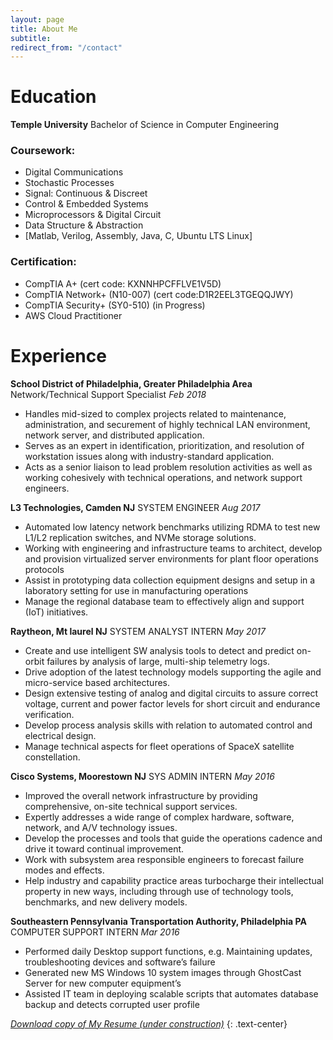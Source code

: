 ```yaml
---
layout: page
title: About Me
subtitle: 
redirect_from: "/contact"
---
```


# <span class="fa fa-graduation-cap"></span>  Education
**Temple University**
Bachelor of Science in Computer Engineering


### Coursework:

- Digital Communications
- Stochastic Processes
- Signal: Continuous & Discreet
- Control & Embedded Systems
- Microprocessors & Digital Circuit 
- Data Structure & Abstraction
- [Matlab, Verilog, Assembly, Java, C, Ubuntu LTS Linux]

### Certification:

- CompTIA A+ (cert code: KXNNHPCFFLVE1V5D)
- CompTIA Network+ (N10-007) (cert code:D1R2EEL3TGEQQJWY)
- CompTIA Security+ (SY0-510) (in Progress)
- AWS Cloud Practitioner 


# <span class="fa fa-briefcase"></span> Experience


**School District of Philadelphia, Greater Philadelphia Area**
Network/Technical Support Specialist
*Feb 2018*
- Handles mid-sized to complex projects related to maintenance, administration, and securement of highly technical LAN environment, network server, and distributed application.
- Serves as an expert in identification, prioritization, and resolution of workstation issues along with industry-standard application.
- Acts as a senior liaison to lead problem resolution activities as well as working cohesively with technical operations, and network support engineers.


**L3 Technologies, Camden NJ**
SYSTEM ENGINEER 
*Aug 2017*
- Automated low latency network benchmarks utilizing RDMA to test new L1/L2 replication switches, and NVMe storage solutions.
- Working with engineering and infrastructure teams to architect, develop and provision virtualized server environments for plant floor operations protocols
- Assist in prototyping data collection equipment designs and setup in a laboratory setting for use in manufacturing operations
- Manage the regional database team to effectively align and support (IoT) initiatives.


**Raytheon, Mt laurel NJ**
SYSTEM ANALYST INTERN
*May 2017*
- Create and use intelligent SW analysis tools to detect and predict on-orbit failures by analysis of large, multi-ship telemetry logs.
- Drive adoption of the latest technology models supporting the agile and micro-service based architectures.
- Design extensive testing of analog and digital circuits to assure correct voltage, current and power factor levels for short circuit and endurance verification.
- Develop process analysis skills with relation to automated control and electrical design.
- Manage technical aspects for fleet operations of SpaceX satellite constellation.


**Cisco Systems, Moorestown NJ**
SYS ADMIN INTERN
*May 2016*
- Improved the overall network infrastructure by providing comprehensive, on-site technical support services. 
- Expertly addresses a wide range of complex hardware, software, network, and A/V technology issues. 
- Develop the processes and tools that guide the operations cadence and drive it toward continual improvement.
- Work with subsystem area responsible engineers to forecast failure modes and effects.
- Help industry and capability practice areas turbocharge their intellectual property in new ways, including through use of technology tools, benchmarks, and new delivery models.


**Southeastern Pennsylvania Transportation Authority, Philadelphia PA**
COMPUTER SUPPORT INTERN
*Mar 2016*
- Performed daily Desktop support functions, e.g. Maintaining updates, troubleshooting devices and software’s failure
- Generated new MS Windows 10 system images through GhostCast Server for new computer equipment’s
- Assisted IT team in deploying scalable scripts that automates database backup and detects corrupted user profile


[*Download copy of My Resume (under construction)*](
http://)
{: .text-center}

